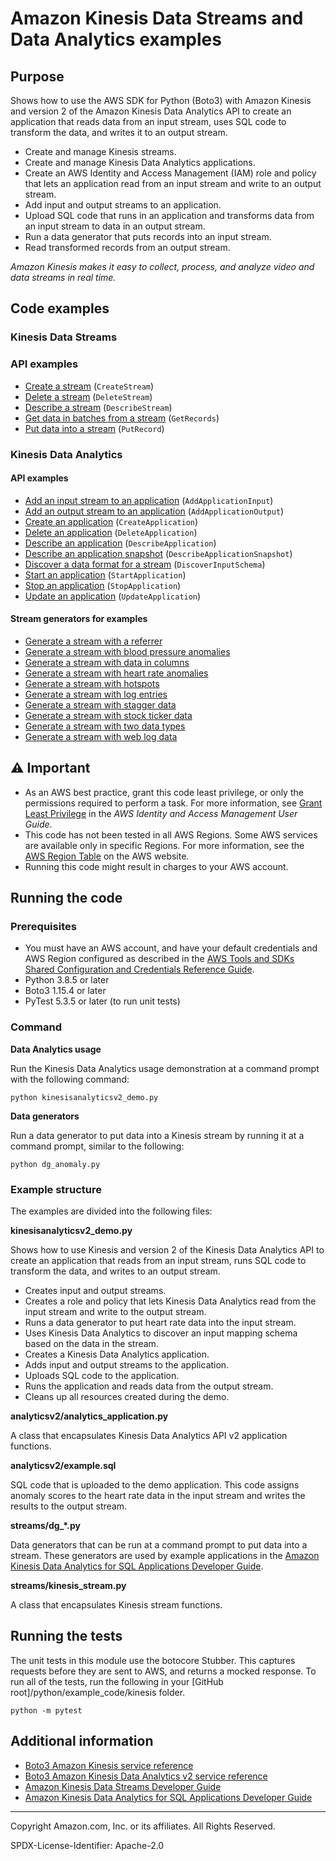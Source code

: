 # Amazon Kinesis Data Streams and Data Analytics examples

## Purpose

Shows how to use the AWS SDK for Python (Boto3) with Amazon Kinesis and version 2 of
the Amazon Kinesis Data Analytics API to create an application that reads data from
an input stream, uses SQL code to transform the data, and writes it to an output
stream.

* Create and manage Kinesis streams.
* Create and manage Kinesis Data Analytics applications.
* Create an AWS Identity and Access Management (IAM) role and policy that lets 
an application read from an input stream and write to an output stream.
* Add input and output streams to an application.
* Upload SQL code that runs in an application and transforms data from an input
stream to data in an output stream.
* Run a data generator that puts records into an input stream.
* Read transformed records from an output stream.

*Amazon Kinesis makes it easy to collect, process, and analyze video and data streams 
in real time.*

## Code examples

### Kinesis Data Streams

### API examples

* [Create a stream](https://github.com/awsdocs/aws-doc-sdk-examples/blob/main/python/example_code/kinesis/streams/kinesis_stream.py)
(`CreateStream`)
* [Delete a stream](https://github.com/awsdocs/aws-doc-sdk-examples/blob/main/python/example_code/kinesis/streams/kinesis_stream.py)
(`DeleteStream`)
* [Describe a stream](https://github.com/awsdocs/aws-doc-sdk-examples/blob/main/python/example_code/kinesis/streams/kinesis_stream.py)
(`DescribeStream`)
* [Get data in batches from a stream](https://github.com/awsdocs/aws-doc-sdk-examples/blob/main/python/example_code/kinesis/streams/kinesis_stream.py)
(`GetRecords`)
* [Put data into a stream](https://github.com/awsdocs/aws-doc-sdk-examples/blob/main/python/example_code/kinesis/streams/kinesis_stream.py)
(`PutRecord`)

### Kinesis Data Analytics

#### API examples

* [Add an input stream to an application](https://github.com/awsdocs/aws-doc-sdk-examples/blob/main/python/example_code/kinesis/analyticsv2/analytics_application.py)
(`AddApplicationInput`)
* [Add an output stream to an application](https://github.com/awsdocs/aws-doc-sdk-examples/blob/main/python/example_code/kinesis/analyticsv2/analytics_application.py)
(`AddApplicationOutput`)
* [Create an application](https://github.com/awsdocs/aws-doc-sdk-examples/blob/main/python/example_code/kinesis/analyticsv2/analytics_application.py)
(`CreateApplication`)
* [Delete an application](https://github.com/awsdocs/aws-doc-sdk-examples/blob/main/python/example_code/kinesis/analyticsv2/analytics_application.py)
(`DeleteApplication`)
* [Describe an application](https://github.com/awsdocs/aws-doc-sdk-examples/blob/main/python/example_code/kinesis/analyticsv2/analytics_application.py)
(`DescribeApplication`)
* [Describe an application snapshot](https://github.com/awsdocs/aws-doc-sdk-examples/blob/main/python/example_code/kinesis/analyticsv2/analytics_application.py)
(`DescribeApplicationSnapshot`)
* [Discover a data format for a stream](https://github.com/awsdocs/aws-doc-sdk-examples/blob/main/python/example_code/kinesis/analyticsv2/analytics_application.py)
(`DiscoverInputSchema`)
* [Start an application](https://github.com/awsdocs/aws-doc-sdk-examples/blob/main/python/example_code/kinesis/analyticsv2/analytics_application.py)
(`StartApplication`)
* [Stop an application](https://github.com/awsdocs/aws-doc-sdk-examples/blob/main/python/example_code/kinesis/analyticsv2/analytics_application.py)
(`StopApplication`)
* [Update an application](https://github.com/awsdocs/aws-doc-sdk-examples/blob/main/python/example_code/kinesis/analyticsv2/analytics_application.py)
(`UpdateApplication`)

#### Stream generators for examples

* [Generate a stream with a referrer](https://github.com/awsdocs/aws-doc-sdk-examples/blob/main/python/example_code/kinesis/streams/dg_referrer.py)
* [Generate a stream with blood pressure anomalies](https://github.com/awsdocs/aws-doc-sdk-examples/blob/main/python/example_code/kinesis/streams/dg_anomalyex.py)
* [Generate a stream with data in columns](https://github.com/awsdocs/aws-doc-sdk-examples/blob/main/python/example_code/kinesis/streams/dg_columnlog.py)
* [Generate a stream with heart rate anomalies](https://github.com/awsdocs/aws-doc-sdk-examples/blob/main/python/example_code/kinesis/streams/dg_anomaly.py)
* [Generate a stream with hotspots](https://github.com/awsdocs/aws-doc-sdk-examples/blob/main/python/example_code/kinesis/streams/dg_hotspots.py)
* [Generate a stream with log entries](https://github.com/awsdocs/aws-doc-sdk-examples/blob/main/python/example_code/kinesis/streams/dg_regexlog.py)
* [Generate a stream with stagger data](https://github.com/awsdocs/aws-doc-sdk-examples/blob/main/python/example_code/kinesis/streams/dg_stagger.py)
* [Generate a stream with stock ticker data](https://github.com/awsdocs/aws-doc-sdk-examples/blob/main/python/example_code/kinesis/streams/dg_stock_ticker.py)
* [Generate a stream with two data types](https://github.com/awsdocs/aws-doc-sdk-examples/blob/main/python/example_code/kinesis/streams/dg_tworecordtypes.py)
* [Generate a stream with web log data](https://github.com/awsdocs/aws-doc-sdk-examples/blob/main/python/example_code/kinesis/streams/dg_weblog.py)

## ⚠ Important

- As an AWS best practice, grant this code least privilege, or only the 
  permissions required to perform a task. For more information, see 
  [Grant Least Privilege](https://docs.aws.amazon.com/IAM/latest/UserGuide/best-practices.html#grant-least-privilege) 
  in the *AWS Identity and Access Management 
  User Guide*.
- This code has not been tested in all AWS Regions. Some AWS services are 
  available only in specific Regions. For more information, see the 
  [AWS Region Table](https://aws.amazon.com/about-aws/global-infrastructure/regional-product-services/)
  on the AWS website.
- Running this code might result in charges to your AWS account.


## Running the code

### Prerequisites

- You must have an AWS account, and have your default credentials and AWS Region
  configured as described in the [AWS Tools and SDKs Shared Configuration and
  Credentials Reference Guide](https://docs.aws.amazon.com/credref/latest/refdocs/creds-config-files.html).
- Python 3.8.5 or later
- Boto3 1.15.4 or later
- PyTest 5.3.5 or later (to run unit tests)

### Command

**Data Analytics usage**

Run the Kinesis Data Analytics usage demonstration at a command prompt with 
the following command:

```
python kinesisanalyticsv2_demo.py
``` 

**Data generators**

Run a data generator to put data into a Kinesis stream by running it at a 
command prompt, similar to the following:

```
python dg_anomaly.py
```

### Example structure

The examples are divided into the following files:

**kinesisanalyticsv2_demo.py**

Shows how to use Kinesis and version 2 of the Kinesis Data Analytics API to create 
an application that reads from an input stream, runs SQL code to transform the data,
and writes to an output stream.  

* Creates input and output streams.
* Creates a role and policy that lets Kinesis Data Analytics read from the input
stream and write to the output stream.
* Runs a data generator to put heart rate data into the input stream.
* Uses Kinesis Data Analytics to discover an input mapping schema based on the data
in the stream.
* Creates a Kinesis Data Analytics application.
* Adds input and output streams to the application.
* Uploads SQL code to the application.
* Runs the application and reads data from the output stream.
* Cleans up all resources created during the demo. 

**analyticsv2/analytics_application.py**

A class that encapsulates Kinesis Data Analytics API v2 application functions. 

**analyticsv2/example.sql**

SQL code that is uploaded to the demo application. This code assigns
anomaly scores to the heart rate data in the input stream and writes the results
to the output stream.

**streams/dg_\*.py**

Data generators that can be run at a command prompt to put data into a stream. These
generators are used by example applications in the [Amazon Kinesis Data Analytics 
for SQL Applications Developer Guide](https://docs.aws.amazon.com/kinesisanalytics/latest/dev/what-is.html).

**streams/kinesis_stream.py**

A class that encapsulates Kinesis stream functions.

## Running the tests

The unit tests in this module use the botocore Stubber. This captures requests before 
they are sent to AWS, and returns a mocked response. To run all of the tests, 
run the following in your [GitHub root]/python/example_code/kinesis folder.

```    
python -m pytest
```

## Additional information

- [Boto3 Amazon Kinesis service reference](https://boto3.amazonaws.com/v1/documentation/api/latest/reference/services/kinesis.html)
- [Boto3 Amazon Kinesis Data Analytics v2 service reference](https://boto3.amazonaws.com/v1/documentation/api/latest/reference/services/kinesisanalyticsv2.html)
- [Amazon Kinesis Data Streams Developer Guide](https://docs.aws.amazon.com/streams/latest/dev/introduction.html)
- [Amazon Kinesis Data Analytics for SQL Applications Developer Guide](https://docs.aws.amazon.com/kinesisanalytics/latest/dev/what-is.html)
---
Copyright Amazon.com, Inc. or its affiliates. All Rights Reserved.

SPDX-License-Identifier: Apache-2.0
